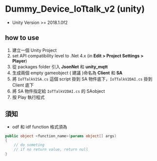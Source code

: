 # Dummy_Device_IoTtalk_v2 (unity)

* Unity Version >= 2018.1.0f2

## how to use
1. 建立一個 Unity Project
2. set API compatibility level to .Net 4.x (in **Edit > Project Settings > Player**)
3. 從 packages folder 引入 **JsonNet** 和 **unity_mqtt** 
4. 生成兩個 empty gameobject ( 建議 )命名為 **Client** 和 **SA**
5. 將 `IoTTalkV2SA.cs` 這個 script 掛到 SA 物件底下，`IoTTalkV2DAI.cs` 掛到 Client 底下
6. 將 SA 物件指定給 `IoTTalkV2DAI.cs` 的 SAobject
7. 按 Play 執行程式

## 須知
* odf 和 idf function 格式須為
``` C#
public object <function_name>(params object[] args)
{
    // do someting
    // if no return value, return null
}
```
